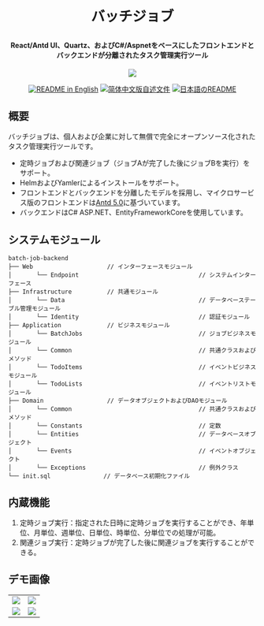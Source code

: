 <p align="center">

[//]: # (	<img alt="logo" src="https://oscimg.oschina.net/oscnet/up-b99b286755aef70355a7084753f89cdb7c9.png">)
</p>
<h1 align="center" style="margin: 30px 0 30px; font-weight: bold;">バッチジョブ</h1>
<h4 align="center">React/Antd UI、Quartz、およびC#/Aspnetをベースにしたフロントエンドとバックエンドが分離されたタスク管理実行ツール</h4>
<p align="center">
	<a href="https://gitee.com/y_project/RuoYi-Cloud/blob/master/LICENSE"><img src="https://img.shields.io/github/license/mashape/apistatus.svg"></a>
</p>
<p align="center">
  <a href="./README.md"><img alt="README in English" src="https://img.shields.io/badge/English-d9d9d9"></a>
  <a href="./README_CN.md"><img alt="简体中文版自述文件" src="https://img.shields.io/badge/简体中文-d9d9d9"></a>
  <a href="./README_JA.md"><img alt="日本語のREADME" src="https://img.shields.io/badge/日本語-d9d9d9"></a>
</p>

## 概要

バッチジョブは、個人および企業に対して無償で完全にオープンソース化されたタスク管理実行ツールです。
* 定時ジョブおよび関連ジョブ（ジョブAが完了した後にジョブBを実行）をサポート。
* HelmおよびYamlerによるインストールをサポート。
* フロントエンドとバックエンドを分離したモデルを採用し、マイクロサービス版のフロントエンドは[Antd 5.0](https://ant.design/index-cn)に基づいています。
* バックエンドはC# ASP.NET、EntityFrameworkCoreを使用しています。

## システムモジュール

~~~
batch-job-backend  
├── Web                     // インターフェースモジュール
│       └── Endpoint                                  // システムインターフェース
├── Infrastructure          // 共通モジュール
│       └── Data                                      // データベーステーブル管理モジュール
│       └── Identity                                  // 認証モジュール
├── Application             // ビジネスモジュール
│       └── BatchJobs                                 // ジョブビジネスモジュール
│       └── Common                                    // 共通クラスおよびメソッド
│       └── TodoItems                                 // イベントビジネスモジュール
│       └── TodoLists                                 // イベントリストモジュール
├── Domain                  // データオブジェクトおよびDAOモジュール
│       └── Common                                    // 共通クラスおよびメソッド
│       └── Constants                                 // 定数
│       └── Entities                                  // データベースオブジェクト
│       └── Events                                    // イベントオブジェクト
│       └── Exceptions                                // 例外クラス
└── init.sql               // データベース初期化ファイル
~~~

## 内蔵機能
1. 定時ジョブ実行：指定された日時に定時ジョブを実行することができ、年単位、月単位、週単位、日単位、時単位、分単位での処理が可能。
2. 関連ジョブ実行：定時ジョブが完了した後に関連ジョブを実行することができる。

## デモ画像
<table>
    <tr>
        <td><img src="https://itc-cloud-soft.github.io/doc-open/img/batch-job/img.png"/></td>
        <td><img src="https://itc-cloud-soft.github.io/doc-open/img/batch-job/img_1.png"/></td>
    </tr>
    <tr>
        <td><img src="https://itc-cloud-soft.github.io/doc-open/img/batch-job/img_2.png"/></td>
        <td><img src="https://itc-cloud-soft.github.io/doc-open/img/batch-job/img_3.png"/></td>
    </tr>
</table>